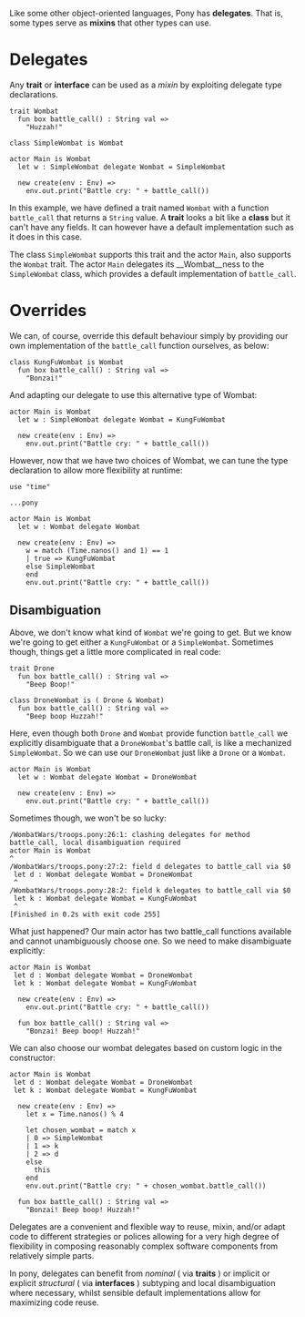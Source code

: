 Like some other object-oriented languages, Pony has __delegates__. That is, some types serve as __mixins__ that other types can use.

# Delegates

Any __trait__ or __interface__ can be used as a _mixin_ by exploiting delegate type declarations.

```pony
trait Wombat
  fun box battle_call() : String val => 
    "Huzzah!"

class SimpleWombat is Wombat

actor Main is Wombat
  let w : SimpleWombat delegate Wombat = SimpleWombat

  new create(env : Env) =>
    env.out.print("Battle cry: " + battle_call())
```  

In this example, we have defined a trait named `Wombat` with a function `battle_call` that returns
a `String` value. A __trait__ looks a bit like a __class__ but it can't have any fields. It can
however have a default implementation such as it does in this case.

The class `SimpleWombat` supports this trait and the actor `Main`, also supports the `Wombat`
trait. The actor `Main` delegates its __Wombat__ness to the `SimpleWombat` class, which provides
a default implementation of `battle_call`.

# Overrides

We can, of course, override this default behaviour simply by providing our own implementation of the
`battle_call` function ourselves, as below:

```pony
class KungFuWombat is Wombat
  fun box battle_call() : String val =>
    "Bonzai!"
```

And adapting our delegate to use this alternative type of Wombat:

```pony
actor Main is Wombat
  let w : SimpleWombat delegate Wombat = KungFuWombat

  new create(env : Env) =>
    env.out.print("Battle cry: " + battle_call())
```

However, now that we have two choices of Wombat, we can tune the type declaration to allow
more flexibility at runtime:

```pony
use "time"

...pony

actor Main is Wombat
  let w : Wombat delegate Wombat

  new create(env : Env) =>
    w = match (Time.nanos() and 1) == 1
    | true => KungFuWombat
    else SimpleWombat
    end 
    env.out.print("Battle cry: " + battle_call())
```

## Disambiguation

Above, we don't know what kind of `Wombat` we're going to get. But we know we're going to
get either a `KungFuWombat` or a `SimpleWombat`. Sometimes though, things get a little more
complicated in real code:

```pony
trait Drone
  fun box battle_call() : String val => 
    "Beep Boop!"

class DroneWombat is ( Drone & Wombat)
  fun box battle_call() : String val =>
    "Beep boop Huzzah!"
```

Here, even though both `Drone` and `Wombat` provide function `battle_call` we explicitly
disambiguate that a `DroneWombat`'s battle call, is like a mechanized `SimpleWombat`. So
we can use our `DroneWombat` just like a `Drone` or a `Wombat`.

```pony
actor Main is Wombat
  let w : Wombat delegate Wombat = DroneWombat

  new create(env : Env) =>
    env.out.print("Battle cry: " + battle_call())
```

Sometimes though, we won't be so lucky:

```shell
/WombatWars/troops.pony:26:1: clashing delegates for method battle_call, local disambiguation required
actor Main is Wombat
^
/WombatWars/troops.pony:27:2: field d delegates to battle_call via $0
 let d : Wombat delegate Wombat = DroneWombat
 ^
/WombatWars/troops.pony:28:2: field k delegates to battle_call via $0
 let k : Wombat delegate Wombat = KungFuWombat
 ^
[Finished in 0.2s with exit code 255]
```

What just happened? Our main actor has two battle_call functions available and
cannot unambiguously choose one. So we need to make disambiguate explicitly:

```pony
actor Main is Wombat
 let d : Wombat delegate Wombat = DroneWombat
 let k : Wombat delegate Wombat = KungFuWombat

  new create(env : Env) =>
    env.out.print("Battle cry: " + battle_call())

  fun box battle_call() : String val =>
    "Bonzai! Beep boop! Huzzah!"
```

We can also choose our wombat delegates based on custom logic in the constructor:

```pony
actor Main is Wombat
 let d : Wombat delegate Wombat = DroneWombat
 let k : Wombat delegate Wombat = KungFuWombat

  new create(env : Env) =>
    let x = Time.nanos() % 4

    let chosen_wombat = match x
    | 0 => SimpleWombat
    | 1 => k
    | 2 => d
    else
      this
    end
    env.out.print("Battle cry: " + chosen_wombat.battle_call())

  fun box battle_call() : String val =>
    "Bonzai! Beep boop! Huzzah!"
```

Delegates are a convenient and flexible way to reuse, mixin, and/or adapt
code to different strategies or polices allowing for a very high degree of
flexibility in composing reasonably complex software components from relatively simple
parts.

In pony, delegates can benefit from _nominal_ ( via __traits__ ) or implicit or explicit _structural_ ( via __interfaces__ ) subtyping and local disambiguation where necessary, whilst sensible default
implementations allow for maximizing code reuse.

